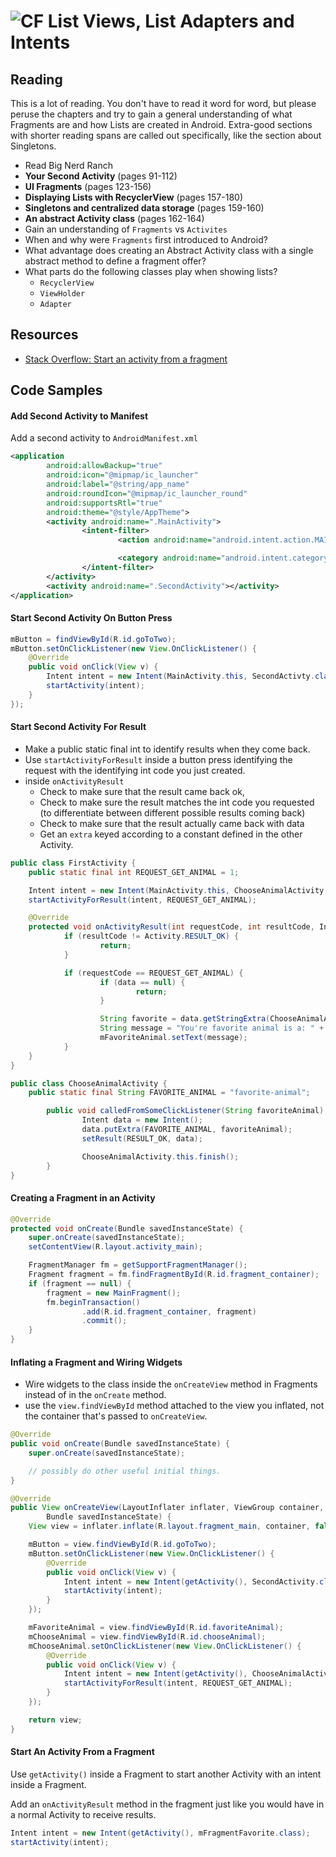 # ![CF](http://i.imgur.com/7v5ASc8.png) List Views, List Adapters and Intents

## Reading
This is a lot of reading. You don't have to read it word for word, but please
peruse the chapters and try to gain a general understanding of what Fragments
are and how Lists are created in Android. Extra-good sections with shorter
reading spans are called out specifically, like the section about Singletons.

* Read Big Nerd Ranch
* **Your Second Activity** (pages 91-112)
* **UI Fragments** (pages 123-156)
* **Displaying Lists with RecyclerView** (pages 157-180)
* **Singletons and centralized data storage** (pages 159-160)
* **An abstract Activity class** (pages 162-164)
* Gain an understanding of `Fragments` vs `Activites`
* When and why were `Fragments` first introduced to Android?
* What advantage does creating an Abstract Activity class with a single abstract
  method to define a fragment offer?
* What parts do the following classes play when showing lists?
  * `RecyclerView`
  * `ViewHolder`
  * `Adapter`

## Resources
* [Stack Overflow: Start an activity from a fragment](https://stackoverflow.com/questions/15478105/start-an-activity-from-a-fragment)

## Code Samples

#### Add Second Activity to Manifest
Add a second activity to `AndroidManifest.xml`

```xml
<application
		android:allowBackup="true"
		android:icon="@mipmap/ic_launcher"
		android:label="@string/app_name"
		android:roundIcon="@mipmap/ic_launcher_round"
		android:supportsRtl="true"
		android:theme="@style/AppTheme">
		<activity android:name=".MainActivity">
				<intent-filter>
						<action android:name="android.intent.action.MAIN" />

						<category android:name="android.intent.category.LAUNCHER" />
				</intent-filter>
		</activity>
		<activity android:name=".SecondActivity"></activity>
</application>
```

#### Start Second Activity On Button Press
```java
mButton = findViewById(R.id.goToTwo);
mButton.setOnClickListener(new View.OnClickListener() {
    @Override
    public void onClick(View v) {
        Intent intent = new Intent(MainActivity.this, SecondActivty.class);
        startActivity(intent);
    }
});
```

#### Start Second Activity For Result
* Make a public static final int to identify results when they come back.
* Use `startActivityForResult` inside a button press identifying the request
  with the identifying int code you just created.
* inside `onActivityResult`
	* Check to make sure that the result came back ok,
	* Check to make sure the result matches the int code you requested
		(to differentiate between different possible results coming back)
  * Check to make sure that the result actually came back with data
  * Get an `extra` keyed according to a constant defined in the other Activity.

```java
public class FirstActivity {
	public static final int REQUEST_GET_ANIMAL = 1;

	Intent intent = new Intent(MainActivity.this, ChooseAnimalActivity.class);
	startActivityForResult(intent, REQUEST_GET_ANIMAL);

	@Override
	protected void onActivityResult(int requestCode, int resultCode, Intent data) {
			if (resultCode != Activity.RESULT_OK) {
					return;
			}

			if (requestCode == REQUEST_GET_ANIMAL) {
					if (data == null) {
							return;
					}

					String favorite = data.getStringExtra(ChooseAnimalActivity.FAVORITE_ANIMAL);
					String message = "You're favorite animal is a: " + favorite;
					mFavoriteAnimal.setText(message);
			}
	}
}
```

```java
public class ChooseAnimalActivity {
    public static final String FAVORITE_ANIMAL = "favorite-animal";

		public void calledFromSomeClickListener(String favoriteAnimal) {
				Intent data = new Intent();
				data.putExtra(FAVORITE_ANIMAL, favoriteAnimal);
				setResult(RESULT_OK, data);

				ChooseAnimalActivity.this.finish();
		}
}
```

#### Creating a Fragment in an Activity

```java
@Override
protected void onCreate(Bundle savedInstanceState) {
    super.onCreate(savedInstanceState);
    setContentView(R.layout.activity_main);

    FragmentManager fm = getSupportFragmentManager();
    Fragment fragment = fm.findFragmentById(R.id.fragment_container);
    if (fragment == null) {
        fragment = new MainFragment();
        fm.beginTransaction()
                .add(R.id.fragment_container, fragment)
                .commit();
    }
}
```

#### Inflating a Fragment and Wiring Widgets
* Wire widgets to the class inside the `onCreateView` method in Fragments
  instead of in the `onCreate` method.
* use the `view.findViewById` method attached to the view you inflated, not the
  container that's passed to `onCreateView`.

```java
@Override
public void onCreate(Bundle savedInstanceState) {
    super.onCreate(savedInstanceState);

    // possibly do other useful initial things.
}

@Override
public View onCreateView(LayoutInflater inflater, ViewGroup container,
        Bundle savedInstanceState) {
    View view = inflater.inflate(R.layout.fragment_main, container, false);

    mButton = view.findViewById(R.id.goToTwo);
    mButton.setOnClickListener(new View.OnClickListener() {
        @Override
        public void onClick(View v) {
            Intent intent = new Intent(getActivity(), SecondActivity.class);
            startActivity(intent);
        }
    });

    mFavoriteAnimal = view.findViewById(R.id.favoriteAnimal);
    mChooseAnimal = view.findViewById(R.id.chooseAnimal);
    mChooseAnimal.setOnClickListener(new View.OnClickListener() {
        @Override
        public void onClick(View v) {
            Intent intent = new Intent(getActivity(), ChooseAnimalActivity.class);
            startActivityForResult(intent, REQUEST_GET_ANIMAL);
        }
    });

    return view;
}
```

#### Start An Activity From a Fragment

Use `getActivity()` inside a Fragment to start another Activity with an intent
inside a Fragment.

Add an `onActivityResult` method in the fragment just like you would have in
a normal Activity to receive results.

```java
Intent intent = new Intent(getActivity(), mFragmentFavorite.class);
startActivity(intent);
```


